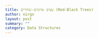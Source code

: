 ```yaml
---
title: עצים אדומים-שחורים (Red-Black Trees)
author: nirgn
layout: post
summary: ""
category: Data Structures
---
```

